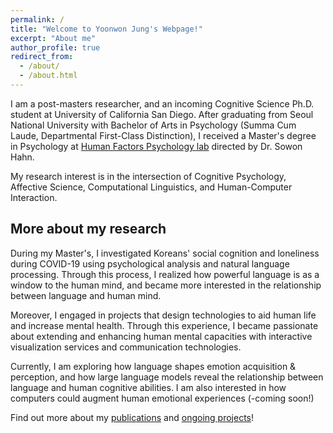 ```yaml
---
permalink: /
title: "Welcome to Yoonwon Jung's Webpage!"
excerpt: "About me"
author_profile: true
redirect_from: 
  - /about/
  - /about.html
---
```


I am a post-masters researcher, and an incoming Cognitive Science Ph.D. student at University of California San Diego. After graduating from Seoul National University with Bachelor of Arts in Psychology (Summa Cum Laude, Departmental First-Class Distinction), I received a Master's degree in Psychology at [Human Factors Psychology lab](http://hfpsych.snu.ac.kr) directed by Dr. Sowon Hahn.

My research interest is in the intersection of Cognitive Psychology, Affective Science, Computational Linguistics, and Human-Computer Interaction.

More about my research
------
During my Master's, I investigated Koreans' social cognition and loneliness during COVID-19 using psychological analysis and natural language processing. Through this process, I realized how powerful language is as a window to the human mind, and became more interested in the relationship between language and human mind. 

Moreover, I engaged in projects that design technologies to aid human life and increase mental health. Through this experience, I became passionate about extending and enhancing human mental capacities with interactive visualization services and communication technologies.

Currently, I am exploring how language shapes emotion acquisition & perception, and how large language models reveal the relationship between language and human cognitive abilities. I am also interested in how computers could augment human emotional experiences (-coming soon!)

Find out more about my [publications](publications) and [ongoing projects](portfolio)!